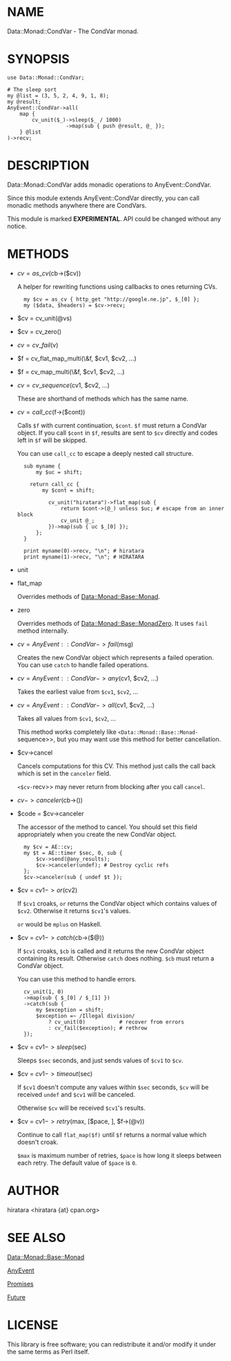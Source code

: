 # NAME

Data::Monad::CondVar - The CondVar monad.

# SYNOPSIS

    use Data::Monad::CondVar;

    # The sleep sort
    my @list = (3, 5, 2, 4, 9, 1, 8);
    my @result;
    AnyEvent::CondVar->all(
        map {
            cv_unit($_)->sleep($_ / 1000)
                       ->map(sub { push @result, @_ });
        } @list
    )->recv;

# DESCRIPTION

Data::Monad::CondVar adds monadic operations to AnyEvent::CondVar.

Since this module extends AnyEvent::CondVar directly, you can call monadic
methods anywhere there are CondVars.

This module is marked __EXPERIMENTAL__. API could be changed without any notice.

# METHODS

- $cv = as\_cv($cb->($cv))

    A helper for rewriting functions using callbacks to ones returning CVs.

        my $cv = as_cv { http_get "http://google.ne.jp", $_[0] };
        my ($data, $headers) = $cv->recv;

- $cv = cv\_unit(@vs)
- $cv = cv\_zero()
- $cv = cv\_fail($v)
- $f = cv\_flat\_map\_multi(\\&f, $cv1, $cv2, ...)
- $f = cv\_map\_multi(\\&f, $cv1, $cv2, ...)
- $cv = cv\_sequence($cv1, $cv2, ...)

    These are shorthand of methods which has the same name.

- $cv = call\_cc($f->($cont))

    Calls `$f` with current continuation, `$cont`.
    `$f` must return a CondVar object.
    If you call `$cont` in `$f`, results are sent to `$cv` directly and
    codes left in `$f` will be skipped.

    You can use `call_cc` to escape a deeply nested call structure.

        sub myname {
            my $uc = shift;

          return call_cc {
              my $cont = shift;

                cv_unit("hiratara")->flat_map(sub {
                    return $cont->(@_) unless $uc; # escape from an inner block
                    cv_unit @_;
                })->map(sub { uc $_[0] });
            };
        }

        print myname(0)->recv, "\n"; # hiratara
        print myname(1)->recv, "\n"; # HIRATARA

- unit
- flat\_map

    Overrides methods of [Data::Monad::Base::Monad](http://search.cpan.org/perldoc?Data::Monad::Base::Monad).

- zero

    Overrides methods of [Data::Monad::Base::MonadZero](http://search.cpan.org/perldoc?Data::Monad::Base::MonadZero).
    It uses `fail` method internally.

- $cv = AnyEvent::CondVar->fail($msg)

    Creates the new CondVar object which represents a failed operation.
    You can use `catch` to handle failed operations.

- $cv = AnyEvent::CondVar->any($cv1, $cv2, ...)

    Takes the earliest value from `$cv1`, `$cv2`, ...

- $cv = AnyEvent::CondVar->all($cv1, $cv2, ...)

    Takes all values from `$cv1`, `$cv2`, ...

    This method works completely like `<Data::Monad::Base::Monad-`sequence>>,
    but you may want use this method for better cancellation.

- $cv->cancel

    Cancels computations for this CV. This method just calls the call back
    which is set in the `canceler` field.

    `<$cv-`recv>> may never return from blocking after you call `cancel`.

- $cv->canceler($cb->())
- $code = $cv->canceler

    The accessor of the method to cancel. You should set this field appropriately
    when you create the new CondVar object.

        my $cv = AE::cv;
        my $t = AE::timer $sec, 0, sub {
            $cv->send(@any_results);
            $cv->canceler(undef); # Destroy cyclic refs
        };
        $cv->canceler(sub { undef $t });

- $cv = $cv1->or($cv2)

    If `$cv1` croaks, `or` returns the CondVar object which contains values of
    `$cv2`. Otherwise it returns `$cv1`'s values.

    `or` would be `mplus` on Haskell.

- $cv = $cv1->catch($cb->($@))

    If `$cv1` croaks, `$cb` is called and it returns the new CondVar object
    containing its result. Otherwise `catch` does nothing. `$cb` must return
    a CondVar object.

    You can use this method to handle errors.

        cv_unit(1, 0)
        ->map(sub { $_[0] / $_[1] })
        ->catch(sub {
            my $exception = shift;
            $exception =~ /Illegal division/
                ? cv_unit(0)           # recover from errors
                : cv_fail($exception); # rethrow
        });

- $cv = $cv1->sleep($sec)

    Sleeps `$sec` seconds, and just sends values of `$cv1` to `$cv`.

- $cv = $cv1->timeout($sec)

    If `$cv1` doesn't compute any values within `$sec` seconds,
    `$cv` will be received `undef` and `$cv1` will be canceled.

    Otherwise `$cv` will be received `$cv1`'s results.

- $cv = $cv1->retry($max, \[$pace, \], $f->(@v))

    Continue to call `flat_map($f)` until `$f` returns a normal value which
    doesn't croak.

    `$max` is maximum number of retries, `$pace` is how long it sleeps between
    each retry. The default value of `$pace` is `0`.

# AUTHOR

hiratara <hiratara {at} cpan.org>

# SEE ALSO

[Data::Monad::Base::Monad](http://search.cpan.org/perldoc?Data::Monad::Base::Monad)

[AnyEvent](http://search.cpan.org/perldoc?AnyEvent)

[Promises](http://search.cpan.org/perldoc?Promises)

[Future](http://search.cpan.org/perldoc?Future)

# LICENSE

This library is free software; you can redistribute it and/or modify
it under the same terms as Perl itself.
